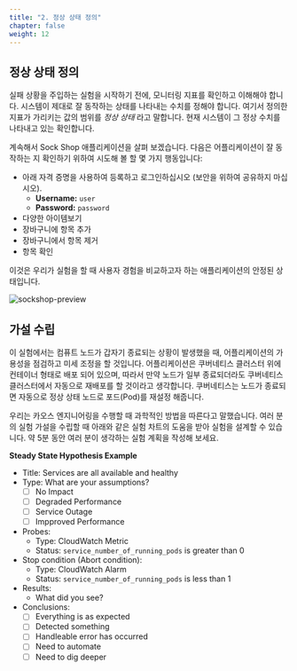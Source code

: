 ```yaml
---
title: "2. 정상 상태 정의"
chapter: false
weight: 12
---
```


## 정상 상태 정의

실패 상황을 주입하는 실험을 시작하기 전에, 모니터링 지표를 확인하고 이해해야 합니다. 시스템이 제대로 잘 동작하는 상태를 나타내는 수치를 정해야 합니다. 여기서 정의한 지표가 가리키는 값의 범위를 *정상 상태* 라고 말합니다. 현재 시스템이 그 정상 수치를 나타내고 있는 확인합니다.

계속해서 Sock Shop 애플리케이션을 살펴 보겠습니다.
다음은 어플리케이션이 잘 동작하는 지 확인하기 위하여 시도해 볼 할 몇 가지 행동입니다:

+ 아래 자격 증명을 사용하여 등록하고 로그인하십시오 (보안을 위하여 공유하지 마십시오).
    - **Username:** `user`
    - **Password:** `password`
+ 다양한 아이템보기
+ 장바구니에 항목 추가
+ 장바구니에서 항목 제거
+ 항목 확인

이것은 우리가 실험을 할 때 사용자 경험을 비교하고자 하는 애플리케이션의 안정된 상태입니다.

![sockshop-preview](/images/30_eks/weaveworks-sockshop-frontend.png)

## 가설 수립

이 실험에서는 컴퓨트 노드가 갑자기 종료되는 상황이 발생했을 때, 어플리케이션의 가용성을 점검하고 미세 조정을 할 것입니다. 어플리케이션은 쿠버네티스 클러스터 위에 컨테이너 형태로 배포 되어 있으며, 따라서 만약 노드가 일부 종료되더라도 쿠버네티스 클러스터에서 자동으로 재배포를 할 것이라고 생각합니다. 쿠버네티스는 노드가 종료되면 자동으로 정상 상태 노드로 포드(Pod)를 재설정 해줍니다.

우리는 카오스 엔지니어링을 수행할 때 과학적인 방법을 따른다고 말했습니다. 여러 분의 실험 가설을 수립할 때 아래와 같은 실험 차트의 도움을 받아 실험을 설계할 수 있습니다. 약 5분 동안 여러 분이 생각하는 실험 계획을 작성해 보세요.

**Steady State Hypothesis Example**

+ Title: Services are all available and healthy
+ Type: What are your assumptions?
   - [ ] No Impact
   - [ ] Degraded Performance
   - [ ] Service Outage
   - [ ] Impproved Performance
+ Probes:
   - Type: CloudWatch Metric
   - Status: `service_number_of_running_pods` is greater than 0
+ Stop condition (Abort condition):
   - Type: CloudWatch Alarm
   - Status: `service_number_of_running_pods` is less than 1
+ Results:
   - What did you see?
+ Conclusions:
   - [ ] Everything is as expected
   - [ ] Detected something
   - [ ] Handleable error has occurred
   - [ ] Need to automate
   - [ ] Need to dig deeper
